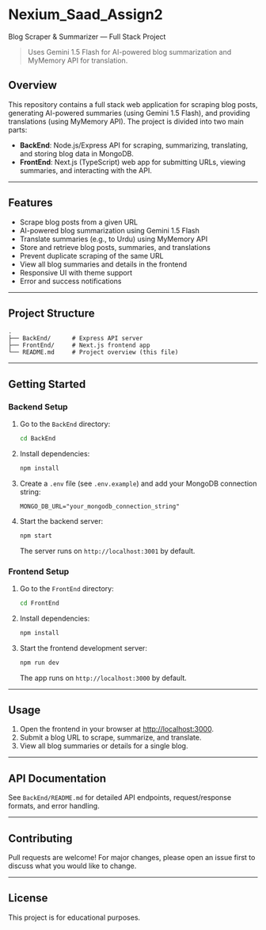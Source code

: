 # Nexium_Saad_Assign2

Blog Scraper & Summarizer — Full Stack Project

> Uses Gemini 1.5 Flash for AI-powered blog summarization and MyMemory API for translation.

## Overview

This repository contains a full stack web application for scraping blog posts, generating AI-powered summaries (using Gemini 1.5 Flash), and providing translations (using MyMemory API). The project is divided into two main parts:

- **BackEnd**: Node.js/Express API for scraping, summarizing, translating, and storing blog data in MongoDB.
- **FrontEnd**: Next.js (TypeScript) web app for submitting URLs, viewing summaries, and interacting with the API.

---

## Features

- Scrape blog posts from a given URL
- AI-powered blog summarization using Gemini 1.5 Flash
- Translate summaries (e.g., to Urdu) using MyMemory API
- Store and retrieve blog posts, summaries, and translations
- Prevent duplicate scraping of the same URL
- View all blog summaries and details in the frontend
- Responsive UI with theme support
- Error and success notifications

---

## Project Structure

```
.
├── BackEnd/      # Express API server
├── FrontEnd/     # Next.js frontend app
└── README.md     # Project overview (this file)
```

---

## Getting Started

### Backend Setup

1. Go to the `BackEnd` directory:
   ```bash
   cd BackEnd
   ```
2. Install dependencies:
   ```bash
   npm install
   ```
3. Create a `.env` file (see `.env.example`) and add your MongoDB connection string:
   ```env
   MONGO_DB_URL="your_mongodb_connection_string"
   ```
4. Start the backend server:
   ```bash
   npm start
   ```
   The server runs on `http://localhost:3001` by default.

### Frontend Setup

1. Go to the `FrontEnd` directory:
   ```bash
   cd FrontEnd
   ```
2. Install dependencies:
   ```bash
   npm install
   ```
3. Start the frontend development server:
   ```bash
   npm run dev
   ```
   The app runs on `http://localhost:3000` by default.

---

## Usage

1. Open the frontend in your browser at [http://localhost:3000](http://localhost:3000).
2. Submit a blog URL to scrape, summarize, and translate.
3. View all blog summaries or details for a single blog.

---

## API Documentation

See `BackEnd/README.md` for detailed API endpoints, request/response formats, and error handling.

---

## Contributing

Pull requests are welcome! For major changes, please open an issue first to discuss what you would like to change.

---

## License

This project is for educational purposes.
